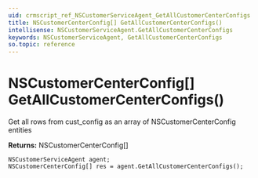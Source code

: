 ```yaml
---
uid: crmscript_ref_NSCustomerServiceAgent_GetAllCustomerCenterConfigs
title: NSCustomerCenterConfig[] GetAllCustomerCenterConfigs()
intellisense: NSCustomerServiceAgent.GetAllCustomerCenterConfigs
keywords: NSCustomerServiceAgent, GetAllCustomerCenterConfigs
so.topic: reference
---
```


# NSCustomerCenterConfig[] GetAllCustomerCenterConfigs()

Get all rows from cust_config as an array of NSCustomerCenterConfig entities

**Returns:** NSCustomerCenterConfig[]

```crmscript
NSCustomerServiceAgent agent;
NSCustomerCenterConfig[] res = agent.GetAllCustomerCenterConfigs();
```

